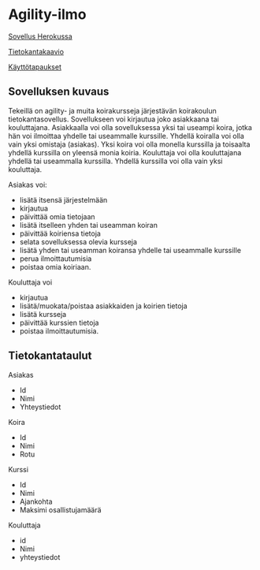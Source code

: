 # Agility-ilmo

[Sovellus Herokussa](https://infinite-taiga-05928.herokuapp.com/customers)

[Tietokantakaavio](https://github.com/pekkalaine/agility-ilmo/blob/master/documentation/tietokantakaavio.jpg)

[Käyttötapaukset](https://github.com/pekkalaine/agility-ilmo/blob/master//documentation/kayttotapaukset.md)

## Sovelluksen kuvaus

Tekeillä on agility- ja muita koirakursseja järjestävän koirakoulun tietokantasovellus. Sovellukseen voi kirjautua joko asiakkaana tai kouluttajana. Asiakkaalla voi olla sovelluksessa yksi tai useampi koira, jotka hän voi ilmoittaa yhdelle tai useammalle kurssille. Yhdellä koiralla voi olla vain yksi omistaja (asiakas). Yksi koira voi olla monella kurssilla ja toisaalta yhdellä kurssilla on yleensä monia koiria. Kouluttaja voi olla kouluttajana yhdellä tai useammalla kurssilla. Yhdellä kurssilla voi olla vain yksi kouluttaja.

Asiakas voi:
* lisätä itsensä järjestelmään
* kirjautua
* päivittää omia tietojaan
* lisätä itselleen yhden tai useamman koiran
* päivittää koiriensa tietoja
* selata sovelluksessa olevia kursseja
* lisätä yhden tai useamman koiransa yhdelle tai useammalle kurssille
* perua ilmoittautumisia
* poistaa omia koiriaan.

Kouluttaja voi
* kirjautua
* lisätä/muokata/poistaa asiakkaiden ja koirien tietoja
* lisätä kursseja
* päivittää kurssien tietoja
* poistaa ilmoittautumisia.

## Tietokantataulut

Asiakas
* Id
* Nimi
* Yhteystiedot

Koira
* Id
* Nimi
* Rotu

Kurssi
* Id
* Nimi
* Ajankohta
* Maksimi osallistujamäärä

Kouluttaja
* id
* Nimi
* yhteystiedot
